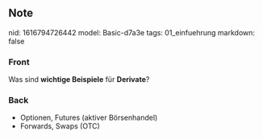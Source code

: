 ## Note
nid: 1616794726442
model: Basic-d7a3e
tags: 01_einfuehrung
markdown: false

### Front
Was sind <b>wichtige Beispiele</b> für <b>Derivate</b>?

### Back
<div>
  <div>
    <ul>
      <li>Optionen, Futures (aktiver Börsenhandel)
      <li>Forwards, Swaps (OTC)
    </ul>
  </div>
</div>
